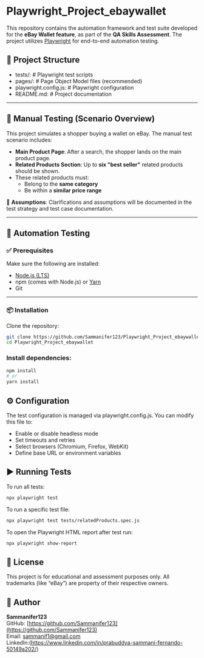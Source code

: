 # Playwright_Project_ebaywallet
This repository contains the automation framework and test suite developed for the **eBay Wallet feature**, as part of the **QA Skills Assessment**. The project utilizes [Playwright](https://playwright.dev/) for end-to-end automation testing.

## 📁 Project Structure
  * tests/:  # Playwright test scripts
  * pages/:  # Page Object Model files (recommended)
  * playwright.config.js:  # Playwright configuration
  * README.md:  # Project documentation


---

## 🧪 Manual Testing (Scenario Overview)

This project simulates a shopper buying a wallet on eBay. The manual test scenario includes:

- **Main Product Page**: After a search, the shopper lands on the main product page.
- **Related Products Section**: Up to **six "best seller"** related products should be shown.
- These related products must:
  - Belong to the **same category**
  - Be within a **similar price range**

📌 **Assumptions**: Clarifications and assumptions will be documented in the test strategy and test case documentation.

---

## 🤖 Automation Testing

### ✅ Prerequisites

Make sure the following are installed:

- [Node.js (LTS)](https://nodejs.org/)
- npm (comes with Node.js) or [Yarn](https://yarnpkg.com/)
- Git

---

### 📦 Installation

Clone the repository:

```bash
git clone https://github.com/Sammanifer123/Playwright_Project_ebaywallet.git
cd Playwright_Project_ebaywallet
```


### Install dependencies:

```bash
npm install
# or
yarn install
```

## ⚙️ Configuration
The test configuration is managed via playwright.config.js. You can modify this file to:

 * Enable or disable headless mode
 * Set timeouts and retries
 * Select browsers (Chromium, Firefox, WebKit)
 * Define base URL or environment variables

## ▶️ Running Tests
To run all tests:

```bash
npx playwright test
```

To run a specific test file:

```bash
npx playwright test tests/relatedProducts.spec.js
```

To open the Playwright HTML report after test run:
```bash
npx playwright show-report
```
## 📄 License
This project is for educational and assessment purposes only.
All trademarks (like “eBay”) are property of their respective owners.

## 👤 Author

**Sammanifer123**  
GitHub: [https://github.com/Sammanifer123](https://github.com/Sammanifer123)  
Email: sammanif1@gmail.com  
LinkedIn:(https://www.linkedin.com/in/prabuddya-sammani-fernando-50149a202/)


